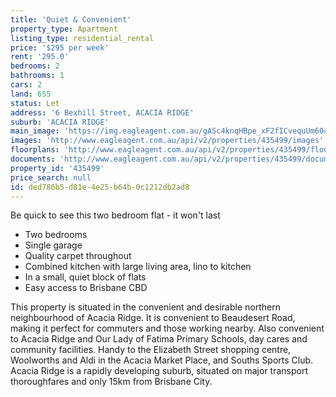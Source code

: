 ```yaml
---
title: 'Quiet & Convenient'
property_type: Apartment
listing_type: residential_rental
price: '$295 per week'
rent: '295.0'
bedrooms: 2
bathrooms: 1
cars: 2
land: 655
status: Let
address: '6 Bexhill Street, ACACIA RIDGE'
suburb: 'ACACIA RIDGE'
main_image: 'https://img.eagleagent.com.au/gASc4knqHBpe_xF2fICvequUm60=/1280x854/smart/https://s3-us-west-2.amazonaws.com/eagleagent-orig/images/6824951/422418186-image-M.jpg'
images: 'http://www.eagleagent.com.au/api/v2/properties/435499/images'
floorplans: 'http://www.eagleagent.com.au/api/v2/properties/435499/floorplans'
documents: 'http://www.eagleagent.com.au/api/v2/properties/435499/documents'
property_id: '435499'
price_search: null
id: ded786b5-d81e-4e25-b64b-0c1212db2ad8
---
```

Be quick to see this two bedroom flat - it won't last

* Two bedrooms
* Single garage
* Quality carpet throughout
* Combined kitchen with large living area, lino to kitchen
* In a small, quiet block of flats
* Easy access to Brisbane CBD

This property is situated in the convenient and desirable northern neighbourhood of Acacia Ridge. It is convenient to Beaudesert Road, making it perfect for commuters and those working nearby. Also convenient to Acacia Ridge and Our Lady of Fatima Primary Schools, day cares and community facilities. Handy to the Elizabeth Street shopping centre, Woolworths and Aldi in the Acacia Market Place, and Souths Sports Club. Acacia Ridge is a rapidly developing suburb, situated on major transport thoroughfares and only 15km from Brisbane City.